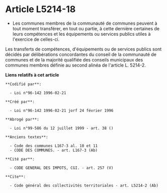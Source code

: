 # Article L5214-18

- Les communes membres de la communauté de communes peuvent à tout moment transférer, en tout ou partie, à cette dernière
certaines de leurs compétences et les équipements ou services publics utiles à l'exercice de celles-ci.

Les transferts de compétences, d'équipements ou de services publics sont décidés par délibérations concordantes du conseil de
la communauté de communes et de la majorité qualifiée des conseils municipaux des communes membres définie au second alinéa
de l'article L. 5214-2.

**Liens relatifs à cet article**

	**Codifié par**:

	  - Loi n°96-142 1996-02-21

	**Créé par**:

	  - Loi n°96-142 1996-02-21 jorf 24 février 1996

	**Abrogé par**:

	  - Loi n°99-586 du 12 juillet 1999 - art. 38 ()

	**Anciens textes**:

	  - Code des communes L167-3 al. 10 et 11
	  - CODE DES COMMUNES. - art. L167-3 (Ab)

	**Cité par**:

	  - CODE GENERAL DES IMPOTS, CGI. - art. 257 (V)

	**Cite**:

	  - Code général des collectivités territoriales - art. L5214-2 (Ab)
